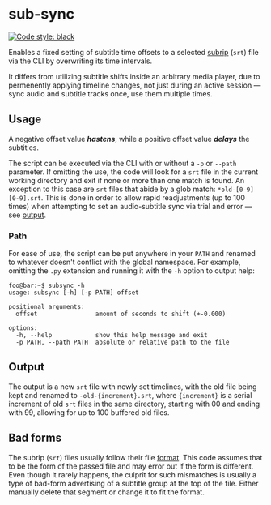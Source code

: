 # sub-sync

[![Code style: black](https://img.shields.io/badge/style-black-000000.svg)](https://github.com/psf/black)

Enables a fixed setting of subtitle time offsets to a selected [subrip](https://en.wikipedia.org/wiki/SubRip) (`srt`)
file via the CLI by overwriting its time intervals.

It differs from utilizing subtitle shifts inside an arbitrary media player, due to permenently applying timeline
changes, not just during an active session — sync audio and subtitle tracks once, use them multiple times.

## Usage

A negative offset value ***hastens***, while a positive offset value ***delays*** the subtitles.

The script can be executed via the CLI with or without a `-p` or `--path` parameter. If omitting the use, the code will
look for a `srt` file in the current working directory and exit if none or more than one match is found. An exception to
this case are `srt` files that abide by a glob match: `*old-[0-9][0-9].srt`. This is done in order to allow rapid
readjustments (up to 100 times) when attempting to set an audio-subtitle sync via trial and error —
see [output](#output).

### Path

For ease of use, the script can be put anywhere in your `PATH` and renamed to whatever doesn't conflict with the global
namespace. For example, omitting the `.py` extension and running it with the `-h` option to output help:

```console
foo@bar:~$ subsync -h
usage: subsync [-h] [-p PATH] offset

positional arguments:
  offset                amount of seconds to shift (+-0.000)

options:
  -h, --help            show this help message and exit
  -p PATH, --path PATH  absolute or relative path to the file
```

## Output

The output is a new `srt` file with newly set timelines, with the old file being kept and renamed
to `-old-{increment}.srt`, where `{increment}` is a serial increment of old `srt` files in the same directory, starting
with 00 and ending with 99, allowing for up to 100 buffered old files.

## Bad forms

The subrip (`srt`) files usually follow their file [format](https://en.wikipedia.org/wiki/SubRip#SubRip_file_format).
This code assumes that to be the form of the passed file and may error out if the form is different. Even though it
rarely happens, the culprit for such mismatches is usually a type of bad-form advertising of a subtitle group at the top
of the file. Either manually delete that segment or change it to fit the format.
